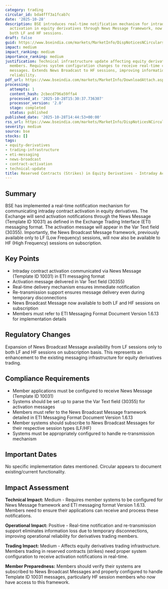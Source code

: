 ```yaml
---
category: trading
circular_id: bda4fff3a1fcab7c
date: '2025-10-28'
description: BSE introduces real-time notification mechanism for intraday contract
  activation in equity derivatives through News Message framework, now available for
  both LF and HF sessions.
draft: false
guid: https://www.bseindia.com/markets/MarketInfo/DispNoticesNCirculars.aspx?Noticeid={8344DF3F-0F16-4234-836E-4A372A6E1DFF}&noticeno=20251028-51&dt=10/28/2025&icount=51&totcount=52&flag=0
impact: medium
impact_ranking: medium
importance_ranking: medium
justification: Technical infrastructure update affecting equity derivatives trading
  members. Requires system configuration changes to receive real-time contract activation
  messages. Extends News Broadcast to HF sessions, improving information delivery
  reliability.
pdf_url: https://www.bseindia.com/markets/MarketInfo/DownloadAttach.aspx?id=20251028-51&attachedId=21a259e9-b9f8-4870-94b3-5207c1172279
processing:
  attempts: 1
  content_hash: 2cbecd796a59ffa4
  processed_at: '2025-10-28T15:30:37.736307'
  processor_version: '2.0'
  stage: completed
  status: published
published_date: '2025-10-28T14:44:53+00:00'
rss_url: https://www.bseindia.com/markets/MarketInfo/DispNoticesNCirculars.aspx?Noticeid={8344DF3F-0F16-4234-836E-4A372A6E1DFF}&noticeno=20251028-51&dt=10/28/2025&icount=51&totcount=52&flag=0
severity: medium
source: bse
stocks: []
tags:
- equity-derivatives
- trading-infrastructure
- eti-messaging
- news-broadcast
- contract-activation
- technical-update
title: Reserved Contracts (Strikes) in Equity Derivatives - Intraday Activation Messaging
---
```


## Summary

BSE has implemented a real-time notification mechanism for communicating intraday contract activation in equity derivatives. The Exchange will send activation notifications through the News Message (Template ID 10031) as defined in the Exchange Trading Interface (ETI) messaging format. The activation message will appear in the Var Text field (30355). Importantly, the News Broadcast Message framework, previously available only to LF (Low Frequency) sessions, will now also be available to HF (High Frequency) sessions on subscription.

## Key Points

- Intraday contract activation communicated via News Message (Template ID 10031) in ETI messaging format
- Activation message delivered in Var Text field (30355)
- Real-time delivery mechanism ensures immediate notification
- Re-transmission support ensures message delivery even during temporary disconnections
- News Broadcast Message now available to both LF and HF sessions on subscription
- Members must refer to ETI Messaging Format Document Version 1.6.13 for implementation details

## Regulatory Changes

Expansion of News Broadcast Message availability from LF sessions only to both LF and HF sessions on subscription basis. This represents an enhancement to the existing messaging infrastructure for equity derivatives trading.

## Compliance Requirements

- Member applications must be configured to receive News Message (Template ID 10031)
- Systems should be set up to parse the Var Text field (30355) for activation messages
- Members must refer to the News Broadcast Message framework detailed in ETI Messaging Format Document Version 1.6.13
- Member systems should subscribe to News Broadcast Messages for their respective session types (LF/HF)
- Systems must be appropriately configured to handle re-transmission mechanism

## Important Dates

No specific implementation dates mentioned. Circular appears to document existing/current functionality.

## Impact Assessment

**Technical Impact:** Medium - Requires member systems to be configured for News Message framework and ETI messaging format Version 1.6.13. Members need to ensure their applications can receive and process these notifications.

**Operational Impact:** Positive - Real-time notification and re-transmission support eliminates information loss due to temporary disconnections, improving operational reliability for derivatives trading members.

**Trading Impact:** Medium - Affects equity derivatives trading infrastructure. Members trading in reserved contracts (strikes) need proper system configuration to receive activation notifications in real-time.

**Member Preparedness:** Members should verify their systems are subscribed to News Broadcast Messages and properly configured to handle Template ID 10031 messages, particularly HF session members who now have access to this framework.